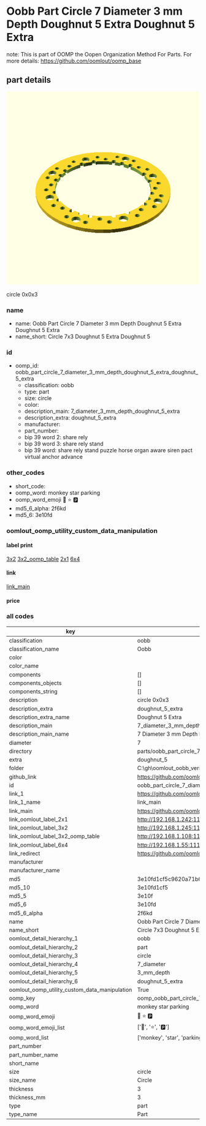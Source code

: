 # Oobb Part Circle 7 Diameter 3 mm Depth Doughnut 5 Extra Doughnut 5 Extra  

note: This is part of OOMP the Oopen Organization Method For Parts. For more details: https://github.com/oomlout/oomp_base

##  part details
  

[![](3dpr.png)](3dpr.png)

circle 0x0x3



### name
* name: Oobb Part Circle 7 Diameter 3 mm Depth Doughnut 5 Extra Doughnut 5 Extra
* name_short: Circle 7x3 Doughnut 5 Extra Doughnut 5
### id
* oomp_id: oobb_part_circle_7_diameter_3_mm_depth_doughnut_5_extra_doughnut_5_extra
  * classification: oobb
  * type: part
  * size: circle
  * color: 
  * description_main: 7_diameter_3_mm_depth_doughnut_5_extra
  * description_extra: doughnut_5_extra
  * manufacturer: 
  * part_number: 
  * bip 39 word 2: share rely
  * bip 39 word 3: share rely stand
  * bip 39 word: share rely stand puzzle horse organ aware siren pact virtual anchor advance

### other_codes
* short_code: 
* oomp_word: monkey star parking
* oomp_word_emoji :monkey: :star: :parking:
* md5_6_alpha: 2f6kd
* md5_6: 3e10fd






### oomlout_oomp_utility_custom_data_manipulation
#### label print
[3x2](http://192.168.1.245:1112/?label=oomp%202f6kd)
[3x2_oomp_table](http://192.168.1.108:1112/?label=oomp%202f6kd)
[2x1](http://192.168.1.242:1112/?label=oomp%202f6kd)
[6x4](http://192.168.1.55:1112/?label=oomp%202f6kd)    

#### link

[link_main](https://github.com/oomlout/oomlout_oobb_version_4_generated_parts/tree/main/navigation_oomp/oobb/part/circle/7_diameter_3_mm_depth_doughnut_5_extra/doughnut_5_extra/part)                              

#### price







### all codes 
| key | value |  
| --- | --- |  
| classification | oobb |  
| classification_name | Oobb |  
| color |  |  
| color_name |  |  
| components | [] |  
| components_objects | [] |  
| components_string | [] |  
| description | circle 0x0x3 |  
| description_extra | doughnut_5_extra |  
| description_extra_name | Doughnut 5 Extra |  
| description_main | 7_diameter_3_mm_depth_doughnut_5_extra |  
| description_main_name | 7 Diameter 3 mm Depth Doughnut 5 Extra |  
| diameter | 7 |  
| directory | parts/oobb_part_circle_7_diameter_3_mm_depth_doughnut_5_extra_doughnut_5_extra |  
| extra | doughnut_5 |  
| folder | C:\gh\oomlout_oobb_version_4_generated_parts\parts\oobb_part_circle_7_diameter_3_mm_depth_doughnut_5_extra_doughnut_5_extra |  
| github_link | https://github.com/oomlout/oomlout_oomp_part_src/tree/main/parts/oobb_part_circle_7_diameter_3_mm_depth_doughnut_5_extra_doughnut_5_extra |  
| id | oobb_part_circle_7_diameter_3_mm_depth_doughnut_5_extra_doughnut_5_extra |  
| link_1 | https://github.com/oomlout/oomlout_oobb_version_4_generated_parts/tree/main/navigation_oomp/oobb/part/circle/7_diameter_3_mm_depth_doughnut_5_extra/doughnut_5_extra/part |  
| link_1_name | link_main |  
| link_main | https://github.com/oomlout/oomlout_oobb_version_4_generated_parts/tree/main/navigation_oomp/oobb/part/circle/7_diameter_3_mm_depth_doughnut_5_extra/doughnut_5_extra/part |  
| link_oomlout_label_2x1 | http://192.168.1.242:1112/?label=oomp%202f6kd |  
| link_oomlout_label_3x2 | http://192.168.1.245:1112/?label=oomp%202f6kd |  
| link_oomlout_label_3x2_oomp_table | http://192.168.1.108:1112/?label=oomp%202f6kd |  
| link_oomlout_label_6x4 | http://192.168.1.55:1112/?label=oomp%202f6kd |  
| link_redirect | https://github.com/oomlout/oomlout_oobb_version_4_generated_parts/tree/main/parts/oobb_circle_07_03_ex_doughnut_5 |  
| manufacturer |  |  
| manufacturer_name |  |  
| md5 | 3e10fd1cf5c9620a71b6eaefa92d5e29 |  
| md5_10 | 3e10fd1cf5 |  
| md5_5 | 3e10f |  
| md5_6 | 3e10fd |  
| md5_6_alpha | 2f6kd |  
| name | Oobb Part Circle 7 Diameter 3 mm Depth Doughnut 5 Extra Doughnut 5 Extra |  
| name_short | Circle 7x3 Doughnut 5 Extra Doughnut 5 |  
| oomlout_detail_hierarchy_1 | oobb |  
| oomlout_detail_hierarchy_2 | part |  
| oomlout_detail_hierarchy_3 | circle |  
| oomlout_detail_hierarchy_4 | 7_diameter |  
| oomlout_detail_hierarchy_5 | 3_mm_depth |  
| oomlout_detail_hierarchy_6 | doughnut_5_extra |  
| oomlout_oomp_utility_custom_data_manipulation | True |  
| oomp_key | oomp_oobb_part_circle_7_diameter_3_mm_depth_doughnut_5_extra_doughnut_5_extra |  
| oomp_word | monkey star parking |  
| oomp_word_emoji | :monkey: :star: :parking: |  
| oomp_word_emoji_list | [':monkey:', ':star:', ':parking:'] |  
| oomp_word_list | ['monkey', 'star', 'parking'] |  
| part_number |  |  
| part_number_name |  |  
| short_name |  |  
| size | circle |  
| size_name | Circle |  
| thickness | 3 |  
| thickness_mm | 3 |  
| type | part |  
| type_name | Part |  
